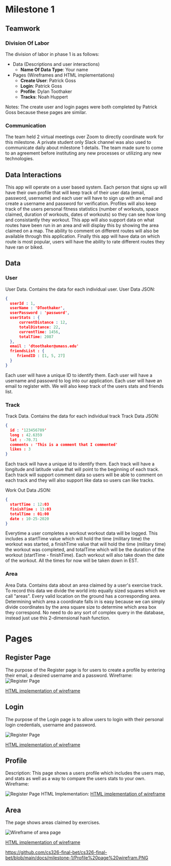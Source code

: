 # Milestone 1
## Teamwork
### Division Of Labor
The division of labor in phase 1 is as follows:

- Data (Descriptions and user interactions)
  - **Name Of Data Type**: Your name
- Pages (Wireframes and HTML implementations)
  - **Create User**: Patrick Goss
  - **Login**: Patrick Goss
  - **Profile**: Dylan Toothaker
  - **Tracks**: Noah Huppert
  
Notes: The create user and login pages were both completed by Patrick Goss 
because these pages are similar. 

### Communication
The team held 2 virtual meetings over Zoom to directly coordinate work for this 
milestone. A private student only Slack channel was also used to communicate 
daily about milestone 1 details. The team made sure to come to an agreement 
before instituting any new processes or utilizing any new technologies.

## Data Interactions
This app will operate on a user based system. Each person that signs up will have their own profile that will keep track of their user data (email, password, username) and each user will have to sign up with an email and create a username and password for verification. Profiles will also keep track of the users personal fitness statistics (number of workouts, space claimed, duration of workouts, dates of workouts) so they can see how long and consistantly they workout. This app will also support data on what routes have been run in an area and will display this by showing the area claimed on a map. The ability to comment on different routes will also be available through this application. Finally this app will have data on which route is most popular, users will have the ability to rate different routes they have ran or biked.

## Data
### User
User Data. Contains the data for each individual user.
User Data JSON: 

```json
{
  userId : 1,
  userName : 'DToothaker',
  userPassword : 'password',
  userStats : {
      currentDistance : 12,
      totalDistance: 22,
      currentTime: 1456,
      totalTime: 2087
  },
  email : 'dtoothaker@umass.edu'
  friendsList : {
     friendID : [1, 5, 27]
  }
}
```

Each user will have a unique ID to identify them. Each user will have a username and passowrd to log into our application. Each user will have an email to register with.
We will also keep track of the users stats and friends list.

### Track
Track Data. Contains the data for each individual track
Track Data JSON:

```json
{
  id : '123456789'
  long : 42.6359
  lat : -70.71
  comments : 'This is a comment that I commented'
  likes : 3
}
```

Each track will have a unique id to identify them. Each track will have a longitude and latitude value that will point to the beginning of each track. Each track will support comment data so users will be able to comment on each track and they will also support like data so users can like tracks.

Work Out Data JSON:

```json
{
  startTime : 12:03
  finishTime : 13:03
  totalTime : 01:00
  date : 10-25-2020
}
```

Everytime a user completes a workout workout data will be logged. This includes a startTime value which will hold the time (military time) the workout was started, a finishTime value that will hold the time (military time) the workout was completed, and totalTime which will be the duration of the workout (startTime - finishTime). Each workout will also take down the date of the workout. All the times for now will be taken down in EST.

### Area
Area Data. Contains data about an area claimed by a user's exercise track. 
To record this data we divide the world into equally sized squares which we 
call "areas". Every valid location on the ground has a corresponding area. 
Determining which area a coordinate falls in is easy because we can simply 
divide coordinates by the area square size to determine which area box they 
correspond. No need to do any sort of complex query in the database, instead
just use this 2-dimensional hash function.

# Pages
## Register Page 

The purpose of the Register page is for users to create a profile by entering their email, a desired username and a password.
Wireframe:
![Register Page](./ProjectRegisterWireframe.JPG)

[HTML implementation of wireframe](../../register.html)


## Login

The purpose of the Login page is to allow users to login with their personal login credentials, username and password.

![Register Page](./ProjectLoginWireframe.JPG)

[HTML implementation of wireframe](../../login.html)

## Profile 
Description:
This page shows a users profile which includes the users map, and stats 
as well as a way to compare the users stats to your own.
Wireframe:

![Register Page](./ProfilePageWireframe.PNG)
HTML Implementation:
[HTML implementation of wireframe](../../profile.html)

## Area
The page shows areas claimed by exercises.

![Wireframe of area page](./area-wireframe.jpg)  

[HTML implementation of wireframe](../../area.html)



https://github.com/cs326-final-bet/cs326-final-bet/blob/main/docs/milestone-1/Profile%20page%20wirefram.PNG
